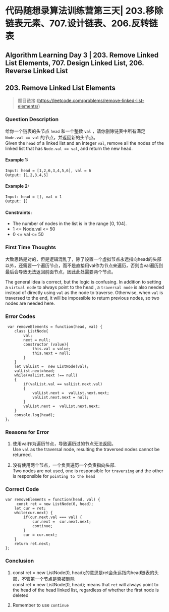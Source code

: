 # 代码随想录算法训练营第三天| 203.移除链表元素、707.设计链表、206.反转链表
## Algorithm Learning Day 3 | 203. Remove Linked List Elements, 707. Design Linked List, 206. Reverse Linked List

## 203. Remove Linked List Elements
> 题目链接:(https://leetcode.com/problems/remove-linked-list-elements/)

### Question Description
给你一个链表的头节点 `head` 和一个整数 `val` ，请你删除链表中所有满足 `Node.val == val` 的节点，并返回新的头节点。<br>
Given the `head` of a linked list and an integer `val`, remove all the nodes of the linked list that has `Node.val == val`, and return the new head.

#### Example 1:
```
Input: head = [1,2,6,3,4,5,6], val = 6
Output: [1,2,3,4,5]
```
#### Example 2:
```
Input: head = [], val = 1
Output: []
```
#### Constraints:
- The number of nodes in the list is in the range [0, 104].
- 1 <= Node.val <= 50
- 0 <= val <= 50

### First Time Thoughts
大致思路是对的，但是逻辑混乱了，除了设置一个虚拟节点永远指向head的头部以外，还需要一个遍历节点，而不是直接用val作为节点来遍历，否则当val遍历到最后会导致无法返回前面节点，因此此处需要两个节点。<br>

The general idea is correct, but the logic is confusing. In addition to setting a `virtual node` to always point to the head , a `traversal node` is also needed instead of directly using `val` as the node to traverse. Otherwise, when `val` is traversed to the end, it will be impossible to return previous nodes, so two nodes are needed here.

### Error Codes
```
 var removeElements = function(head, val) {
    class ListNode{
        val;
        next = null;
        constructor (value){
            this.val = value;
            this.next = null;
        }
    }
    let valList =  new ListNode(val);
    valList.next=head;
    while(valList.next !== null)
    {
        if(valList.val == valList.next.val)
        {
            valList.next =  valList.next.next;
            valList.next.next = null;
        }
        valList.next =  valList.next.next;
    }
    console.log(head);
};
```
### Reasons for Error
1. 使用val作为遍历节点，导致遍历过的节点无法返回。<br>
   Use `val` as the traversal node, resulting the traversed nodes cannot be returned.

2. 没有使用两个节点，一个负责遍历一个负责指向头部.<br>
   Two nodes are not used, one is responsible for `traversing` and the other is responsible for `pointing to the head`

### Correct Code
```
var removeElements = function(head, val) {
     const ret = new ListNode(0, head);
    let cur = ret;
    while(cur.next) {
        if(cur.next.val === val) {
            cur.next =  cur.next.next;
            continue;
        }
        cur = cur.next;
    }
    return ret.next;
};
```
### Conclusion
1. const ret = new ListNode(0, head);的意思是ret会永远指向head链表的头部，不管第一个节点是否被删除<br>
    const ret = new ListNode(0, head); means that `ret` will always point to the head of the head linked list, regardless of whether the first node is deleted

2. Remember to use `continue`
